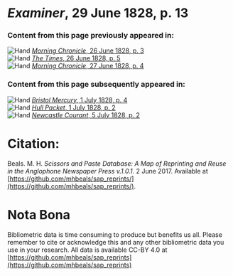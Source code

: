 # *Examiner*, 29 June 1828, p. 13  
  
### Content from this page previously appeared in:  
![Hand](http://scissorsandpaste.net/wp-content/uploads/2017/06/smallhandpointer.png) [*Morning Chronicle*, 26 June 1828, p. 3](https://mhbeals.github.io/sap_html/Morning-Chronicle/Morning-Chronicle-26-June-1828-p-3)  
![Hand](http://scissorsandpaste.net/wp-content/uploads/2017/06/smallhandpointer.png) [*The Times*, 26 June 1828, p. 5](https://mhbeals.github.io/sap_html/The-Times/The-Times-26-June-1828-p-5)  
![Hand](http://scissorsandpaste.net/wp-content/uploads/2017/06/smallhandpointer.png) [*Morning Chronicle*, 27 June 1828, p. 4](https://mhbeals.github.io/sap_html/Morning-Chronicle/Morning-Chronicle-27-June-1828-p-4)  
  
### Content from this page subsequently appeared in:  
![Hand](http://scissorsandpaste.net/wp-content/uploads/2017/06/smallhandpointer.png) [*Bristol Mercury*, 1 July 1828, p. 4](https://mhbeals.github.io/sap_html/Bristol-Mercury/Bristol-Mercury-1-July-1828-p-4)  
![Hand](http://scissorsandpaste.net/wp-content/uploads/2017/06/smallhandpointer.png) [*Hull Packet*, 1 July 1828, p. 2](https://mhbeals.github.io/sap_html/Hull-Packet/Hull-Packet-1-July-1828-p-2)  
![Hand](http://scissorsandpaste.net/wp-content/uploads/2017/06/smallhandpointer.png) [*Newcastle Courant*, 5 July 1828, p. 2](https://mhbeals.github.io/sap_html/Newcastle-Courant/Newcastle-Courant-5-July-1828-p-2)  


# Citation: 

Beals. M. H. *Scissors and Paste Database: A Map of Reprinting and Reuse in the Anglophone Newspaper Press v.1.0.1.* 2 June 2017. Available at [https://github.com/mhbeals/sap_reprints/](https://github.com/mhbeals/sap_reprints/). 

# Nota Bona

Bibliometric data is time consuming to produce but benefits us all. Please remember to cite or acknowledge this and any other bibliometric data you use in your research. All data is available CC-BY 4.0 at [https://github.com/mhbeals/sap_reprints](https://github.com/mhbeals/sap_reprints)